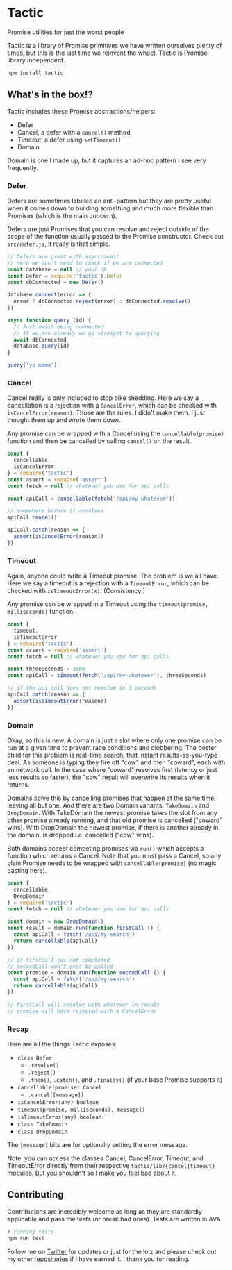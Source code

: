 # Tactic
Promise utilities for just the worst people

Tactic is a library of Promise primitives we have written ourselves plenty of times, but this is the last time we reinvent the wheel.
Tactic is Promise library independent.

```sh
npm install tactic
```

## What's in the box!?
Tactic includes these Promise abstractions/helpers:

- Defer
- Cancel, a defer with a `cancel()` method
- Timeout, a defer using `setTimeout()`
- Domain

Domain is one I made up, but it captures an ad-hoc pattern I see very frequently.

### Defer
Defers are sometimes labeled an anti-pattern but they are pretty useful when it comes down to building something and much more flexible than Promises (which is the main concern).

Defers are just Promises that you can resolve and reject outside of the scope of the function usually passed to the Promise constructor. Check out `src/defer.js`, it really is that simple.

```js
// Defers are great with async/await
// Here we don't need to check if we are connected
const database = null // your db
const Defer = require('tactic').Defer
const dbConnected = new Defer()

database.connect(error => {
  error ? dbConnected.reject(error) : dbConnected.resolve()
})

async function query (id) {
  // Just await being connected
  // If we are already we go straight to querying
  await dbConnected
  database.query(id)
}

query('yo mama')
```

### Cancel
Cancel really is only included to stop bike shedding. Here we say a cancellation is a rejection with a `CancelError`, which can be checked with `isCancelError(reason)`. Those are the rules. I didn't make them. I just thought them up and wrote them down.

Any promise can be wrapped with a Cancel using the `cancellable(promise)` function and then be cancelled by calling `cancel()` on the result.

```js
const {
  cancellable,
  isCancelError
} = require('tactic')
const assert = require('assert')
const fetch = null // whatever you use for api calls

const apiCall = cancellable(fetch('/api/my-whatever'))

// somewhere before it resolves
apiCall.cancel()

apiCall.catch(reason => {
  assert(isCancelError(reason))
})
```

### Timeout
Again, anyone could write a Timeout promise. The problem is we all have. Here we say a timeout is a rejection with a `TimeoutError`, which can be checked with `isTimeoutError(x)`. (Consistency!)

Any promise can be wrapped in a Timeout using the `timeout(promise, milliseconds)` function.

```js
const {
  timeout,
  isTimeoutError
} = require('tactic')
const assert = require('assert')
const fetch = null // whatever you use for api calls

const threeSeconds = 3000
const apiCall = timeout(fetch('/api/my-whatever'), threeSeconds)

// if the api call does not resolve in 3 seconds
apiCall.catch(reason => {
  assert(isTimeoutError(reason))
})
```

### Domain
Okay, so this is new. A domain is just a slot where only one promise can be run at a given time to prevent race conditions and clobbering. The poster child for this problem is real-time search, that instant results-as-you-type deal. As someone is typing they fire off "cow" and then "coward", each with an network call. In the case where "coward" resolves first (latency or just less results so faster), the "cow" result will overwrite its results when it returns.

Domains solve this by cancelling promises that happen at the same time, leaving all but one. And there are two Domain variants: `TakeDomain` and `DropDomain`. With TakeDomain the newest promise takes the slot from any other promise already running, and that old promise is cancelled ("coward" wins). With DropDomain the newest promise, if there is another already in the domain, is dropped i.e. cancelled ("cow" wins).

Both domains accept competing promises via `run()` which accepts a function which returns a Cancel. Note that you must pass a Cancel, so any plain Promise needs to be wrapped with `cancellable(promise)` (no magic casting here).

```js
const {
  cancellable,
  DropDomain
} = require('tactic')
const fetch = null // whatever you use for api calls

const domain = new DropDomain()
const result = domain.run(function firstCall () {
  const apiCall = fetch('/api/my-search')
  return cancellable(apiCall)
})

// if firstCall has not completed
// secondCall won't ever be called
const promise = domain.run(function secondCall () {
  const apiCall = fetch('/api/my-search')
  return cancellable(apiCall)
})

// firstCall will resolve with whatever in result
// promise will have rejected with a CancelError
```

### Recap
Here are all the things Tactic exposes:

- `class Defer`
  - `.resolve()`
  - `.reject()`
  - `.then()`, `.catch()`, and `.finally()` (if your base Promise supports it)
- `cancellable(promise) Cancel`
  - `.cancel([message])`
- `isCancelError(any) boolean`
- `timeout(promise, milliseconds[, message])`
- `isTimeoutError(any) boolean`
- `class TakeDomain`
- `class DropDomain`

The `[message]` bits are for optionally setting the error message.

Note: you can access the classes Cancel, CancelError, Timeout, and TimeoutError directly from their respective `tactic/lib/{cancel|timeout}` modules. But you shouldn't so I make you feel bad about it.

## Contributing
Contributions are incredibly welcome as long as they are standardly applicable and pass the tests (or break bad ones). Tests are written in AVA.

```bash
# running tests
npm run test
```

Follow me on [Twitter](https://twitter.com/compooter) for updates or just for the lolz and please check out my other [repositories](https://github.com/andrejewski) if I have earned it. I thank you for reading.
